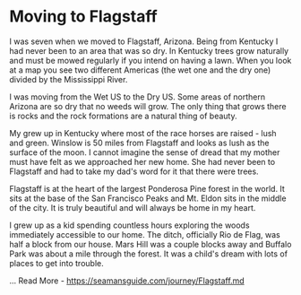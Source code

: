 # Moving to Flagstaff

I was seven when we moved to Flagstaff, Arizona.  Being from Kentucky I had 
never been to an area that was so dry. In Kentucky trees grow naturally and
must be mowed regularly if you intend on having a lawn.  When you look at a map
you see two different Americas (the wet one and the dry one) divided by the 
Mississippi River.

I was moving from the Wet US to the Dry US.  Some areas of northern Arizona are
so dry that no weeds will grow.  The only thing that grows there is rocks and the
rock formations are a natural thing of beauty.

My grew up in Kentucky where most of the race horses are raised - lush and green.
Winslow is 50 miles from Flagstaff and looks as lush as the surface of the moon.
I cannot imagine the sense of dread that my mother must have felt as we 
approached her new home.  She had never been to Flagstaff and had to take my 
dad's word for it that there were trees.

Flagstaff is at the heart of the largest Ponderosa Pine forest in the world.
It sits at the base of the San Francisco Peaks and Mt. Eldon sits in the 
middle of the city.  It is truly beautiful and will always be home in my heart.

I grew up as a kid spending countless hours exploring the woods immediately 
accessible to our home. The ditch, officially Rio de Flag, was half a block from
our house.  Mars Hill was a couple blocks away and Buffalo Park was about a 
mile through the forest.  It was a child's dream with lots of places to get into
trouble.


 ...
Read More - https://seamansguide.com/journey/Flagstaff.md
